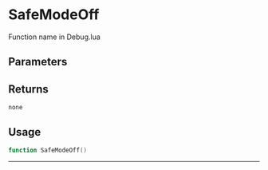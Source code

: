 # SafeModeOff
Function name in Debug.lua
## Parameters

## Returns
`none`
## Usage
```lua
function SafeModeOff()
```
---
